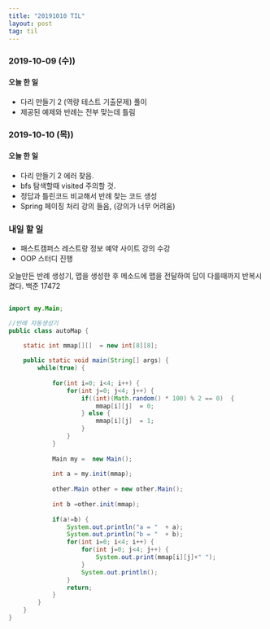 ```yaml
---
title: "20191010 TIL"
layout: post
tag: til
---
```



### 2019-10-09 (수))
#### 오늘 한 일
- 다리 만들기 2 (역량 테스트 기출문제) 풀이
- 제공된 예제와 반례는 전부 맞는데 틀림


### 2019-10-10 (목))
#### 오늘 한 일
- 다리 만들기 2 에러 찾음.
- bfs 탐색할때 visited 주의할 것.
- 정답과 틀린코드 비교해서 반례 찾는 코드 생성
- Spring 페이징 처리 강의 들음, (강의가 너무 어려움)

### 내일 할 일
- 패스트캠퍼스 레스트랑 정보 예약 사이트 강의 수강
- OOP 스터디 진행


오늘만든 반례 생성기, 맵을 생성한 후 메소드에 맵을 전달하여 답이 다를때까지 반복시켰다. 백준 17472

```java

import my.Main;

//반례 자동생성기
public class autoMap {

	static int mmap[][]  = new int[8][8];
	
	public static void main(String[] args) {
		while(true) {
			
			for(int i=0; i<4; i++) {
				for(int j=0; j<4; j++) {
					if((int)(Math.random() * 100) % 2 == 0)  {
						mmap[i][j]  = 0;
					} else {
						mmap[i][j]  = 1;
					}
				}
			}
			
			Main my =  new Main();
			
			int a = my.init(mmap);
			
			other.Main other = new other.Main();
			
			int b =other.init(mmap);
			
			if(a!=b) {
				System.out.println("a = "  + a);
				System.out.println("b = "  + b);
				for(int i=0; i<4; i++) {
					for(int j=0; j<4; j++) {
						System.out.print(mmap[i][j]+" ");
					}
					System.out.println();
				}
				return;
			}
		}	
	}
}
```

